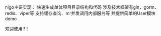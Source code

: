 nigo主要实现：
 快速生成单体项目目录结构和代码
 涉及技术框架有gin、gorm、redis、viper等
 支持缓存查询、mr并发调用内部服务等
 并提供简单的User模块demo

 欢迎使用!!！
